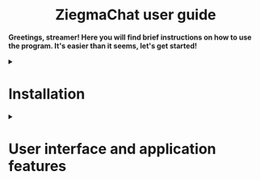 <h1 align="center">ZiegmaChat user guide</h1>

**Greetings, streamer! Here you will find brief instructions on how to use the program. It's easier than it seems, let's get started!**

<details>

<summary>

# Installation

</summary>

Your first step will be to install the program if you haven't already. To do this, go to [releases](https://github.com/TrueZiegmaster/ZiegmaChat/releases) and download the latest one, all the coolest and most amazing features (and bugs too :P) are always in the latest versions, try to always be on trend with ZiegmaChat!  
After you have installed the .zip archive, unzip it somewhere and you are done!

</details>

<details>

<summary>

# User interface and application features

</summary>

**After you have completed the installation and successfully launched the program, Its Majesty, the [user interface](.github/images/main-window.png), appears before your eyes!**

$${\Large\text\color[rgb]{0,1,0}Green section}$$

| **Number** | **Name** | **Description** |
| ------ | ------ | ------ |
| $${\Large\text\color[rgb]{0,1,0}1}$$ | Toggle visibility | Shows/Hides draggable chatbox. |
| $${\Large\text\color[rgb]{0,1,0}2}$$ | Toggle game mode | Enables/Disables the overlay mode for the chatbox when it's visible. |
| $${\Large\text\color[rgb]{0,1,0}3}$$ | Copy widget URL | Click and get the URL to your clipboard. (Use it in a browser to test or make a browser source in OBS) |
| $${\Large\text\color[rgb]{0,1,0}4}$$ | Apply changes | Save all changes you have made. |
| $${\Large\text\color[rgb]{0,1,0}5}$$ | Discard changes | Discard all changes. Nothing else would happen, you're safe! |

</details>